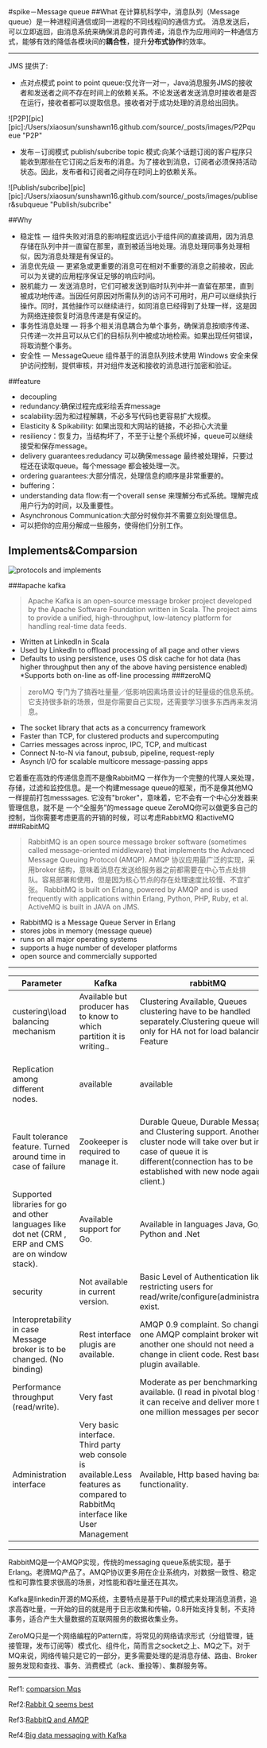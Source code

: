#spike－Message queue
##What
在计算机科学中，消息队列（Message queue）是一种进程间通信或同一进程的不同线程间的通信方式。
消息发送后，可以立即返回，由消息系统来确保消息的可靠传递，消息作为应用间的一种通信方式，能够有效的降低各模块间的**耦合性**，提升**分布式协作**的效率。

***
JMS 提供了:

* 点对点模式 point to point queue:仅允许一对一，Java消息服务JMS的接收者和发送者之间不存在时间上的依赖关系。不论发送者发送消息时接收者是否在运行，接收者都可以提取信息。接收者对于成功处理的消息给出回执。

![P2P][pic]
[pic]:/Users/xiaosun/sunshawn16.github.com/source/_posts/images/P2Pqueue "P2P"

* 发布－订阅模式 publish/subcribe topic 模式:向某个话题订阅的客户程序只能收到那些在它订阅之后发布的消息。为了接收到消息，订阅者必须保持活动状态。因此，发布者和订阅者之间存在时间上的依赖关系。

![Publish/subcribe][pic]
[pic]:/Users/xiaosun/sunshawn16.github.com/source/_posts/images/publiser&subqueue "Publish/subcribe"

##Why

* 稳定性 — 组件失败对消息的影响程度远远小于组件间的直接调用，因为消息存储在队列中并一直留在那里，直到被适当地处理。消息处理同事务处理相似，因为消息处理是有保证的。
* 消息优先级 — 更紧急或更重要的消息可在相对不重要的消息之前接收，因此可以为关键的应用程序保证足够的响应时间。
* 脱机能力 — 发送消息时，它们可被发送到临时队列中并一直留在那里，直到被成功地传递。当因任何原因对所需队列的访问不可用时，用户可以继续执行操作。同时，其他操作可以继续进行，如同消息已经得到了处理一样，这是因为网络连接恢复时消息传递是有保证的。
* 事务性消息处理 — 将多个相关消息耦合为单个事务，确保消息按顺序传递、只传递一次并且可以从它们的目标队列中被成功地检索。如果出现任何错误，将取消整个事务。
* 安全性 — MessageQueue 组件基于的消息队列技术使用 Windows 安全来保护访问控制，提供审核，并对组件发送和接收的消息进行加密和验证。



##feature
* decoupling
* redundancy:确保过程完成彩绘丢弃message
* scalability:因为和过程解耦，不必多写代码也更容易扩大规模。
* Elasticity & Spikability: 如果出现和大网站的链接，不必担心大流量
* resiliency：恢复力，当结构坏了，不至于让整个系统坏掉，queue可以继续接受和保存message。
* delivery guarantees:redudancy 可以确保message 最终被处理掉，只要过程还在读取queue。每个message 都会被处理一次。
* ordering guarantees:大部分情况，处理信息的顺序是非常重要的。
* buffering：
* understanding data flow:有一个overall sense 来理解分布式系统。理解完成用户行为的时间，以及重要性。
* Asynchronous Communication:大部分时候你并不需要立刻处理信息。
* 可以把你的应用分解成一些服务，使得他们分别工作。


## Implements&Comparsion
![protocols and implements](../images/MessageQueue1.PNG)

###apache kafka
>Apache Kafka is an open-source message broker project developed by the Apache Software Foundation written in Scala.  The project aims to provide a unified, high-throughput, low-latency platform for handling real-time data feeds.

* Written at LinkedIn in Scala
* Used by LinkedIn to offload processing of all page and other views
* Defaults to using persistence, uses OS disk cache for hot data (has higher throughput then any of the above having persistence enabled)
*Supports both on-line as off-line processing
###zeroMQ
>zeroMQ 专门为了搞吞吐量量／低影响因素场景设计的轻量级的信息系统。它支持很多新的场景，但是你需要自己实现，还需要学习很多东西再来发消息。
* The socket library that acts as a concurrency framework
* Faster than TCP, for clustered products and supercomputing
* Carries messages across inproc, IPC, TCP, and multicast
* Connect N-to-N via fanout, pubsub, pipeline, request-reply
* Asynch I/O for scalable multicore message-passing apps

它着重在高效的传递信息而不是像RabbitMQ 一样作为一个完整的代理人来处理，存储，过滤和监控信息。是一个构建message queue的框架，而不是像其他MQ 一样提前打包messsages. 
它没有"broker"，意味着，它不会有一个中心分发器来管理信息，就不是
一个“全服务”的message queue
ZeroMQ你可以做更多自己的控制，当你需要考虑更高的开销的时候，可以考虑RabbitMQ 和activeMQ
###RabitMQ
>RabbitMQ is an open source message broker software (sometimes called message-oriented middleware) that implements the Advanced Message Queuing Protocol (AMQP).
AMQP  协议应用最广泛的实现，采用broker 结构，意味着消息在发送给服务器之前都需要在中心节点处排队。容易部署和使用，但是因为核心节点的存在处理速度比较慢、不宜扩张。
RabbitMQ is built on Erlang, powered by AMQP and is used frequently with applications within Erlang, Python, PHP, Ruby, et al.  
ActiveMQ is built in JAVA on JMS.


* RabbitMQ is a Message Queue Server in Erlang
* stores jobs in memory (message queue)
* runs on all major operating systems
* supports a huge number of developer platforms
* open source and commercially supported

***

|Parameter|Kafka|rabbitMQ|zeroMq|
------|----|----|---|
|custering\load balancing mechanism|Available but producer has to know to which partition it is writing..|Clustering Available, Queues clustering have to be handled separately.Clustering queue will be only for HA not for load balancing Feature|Can be achieved by wriritng lots of customize code.|
|Replication among different nodes.|available|available|Not automatic as there is no broker but can be coded. But lot of customization.|
|Fault tolerance feature. Turned around time in case of failure|Zookeeper is required to manage it.|Durable Queue, Durable Message and Clustering support. Another cluster node will take over but in case of queue it is different(connection has to be established with new node again by client.)|Features available but not out of the box.|
|Supported libraries for go and other languages like dot net (CRM , ERP and CMS are on window stack).|Available support for Go.|Available in languages Java, Go, Python and .Net|Go support available
|security|Not available in current version.|Basic Level of Authentication like restricting users for read/write/configure(administration) exist.|One has to built on top of it.|
|Interopretability in case Message broker is to be changed. (No binding)|Rest interface plugis are available.|AMQP 0.9 complaint. So changing one AMQP complaint broker with another one should not need a change in client code. Rest based plugin available.|Specific client has to be written.|
|Performance throughput (read/write).|Very fast|Moderate as per benchmarking data available. (I read in pivotal blog that it can receive and deliver more than one million messages per second.)|very fast|
|Administration interface|Very basic interface. Third party web console is available.Less features as compared to RabbitMq interface like User Management|Available, Http based having basic functionality.|Not available has to be built in.|
***
RabbitMQ是一个AMQP实现，传统的messaging queue系统实现，基于Erlang。老牌MQ产品了。AMQP协议更多用在企业系统内，对数据一致性、稳定性和可靠性要求很高的场景，对性能和吞吐量还在其次。

Kafka是linkedin开源的MQ系统，主要特点是基于Pull的模式来处理消息消费，追求高吞吐量，一开始的目的就是用于日志收集和传输，0.8开始支持复制，不支持事务，适合产生大量数据的互联网服务的数据收集业务。

ZeroMQ只是一个网络编程的Pattern库，将常见的网络请求形式（分组管理，链接管理，发布订阅等）模式化、组件化，简而言之socket之上、MQ之下。对于MQ来说，网络传输只是它的一部分，更多需要处理的是消息存储、路由、Broker服务发现和查找、事务、消费模式（ack、重投等）、集群服务等。

***
Ref1: [comparsion Mqs](http://www.brokeragesdaytrading.com/article/3302104206/comparison-of-message-broker-rabbitmq-activemq-kafka-zeromq-/ "comparsion Mqs")

Ref2:[Rabbit Q seems best](http://blog.csdn.net/linsongbin1/article/details/47781187)

Ref3:[RabbitQ and AMQP](http://www.infoq.com/cn/articles/AMQP-RabbitMQ)

Ref4:[Big data messaging with Kafka](http://www.javaworld.com/article/3060078/big-data/big-data-messaging-with-kafka-part-1.html#tk.rss_all)